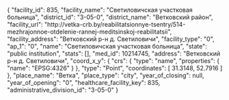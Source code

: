 {
    "facility_id": 835,
    "facility_name": "Светиловичская участковая больница",
    "district_id": "3-05-0",
    "district_name": "Ветковский район",
    "facility_url": "http:\/\/vetka-crb.by\/reabilitatsionnye-tsentry\/514-mezhrajonnoe-otdelenie-rannej-meditsinskoj-reabilitatsii",
    "facility_address": "Ветковский р-н д. Светиловичи",
    "facility_type": "0",
    "ap_1": "0",
    "name": "Светиловичская участковая больница",
    "state": "public institution",
    "stats": [],
    "med_id": 10214745,
    "address": "Ветковский р-н д. Светиловичи",
    "coord_x_y": {
        "crs": {
            "type": "name",
            "properties": {
                "name": "EPSG:4326"
            }
        },
        "type": "Point",
        "coordinates": [
            31.3148,
            52.7916
        ]
    },
    "place_name": "Ветка",
    "place_type": "city",
    "year_of_closing": null,
    "year_of_opening": "0",
    "healthcare_facility_key": 835,
    "administrative_division_id": "3-05-0"
}